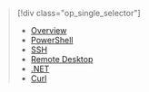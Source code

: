 > [!div class="op_single_selector"]
> * [Overview](../articles/hdinsight/hdinsight-use-pig.md)
> * [PowerShell](../articles/hdinsight/hdinsight-hadoop-use-pig-powershell.md)
> * [SSH](../articles/hdinsight/hdinsight-hadoop-use-pig-ssh.md)
> * [Remote Desktop](../articles/hdinsight/hdinsight-hadoop-use-pig-remote-desktop.md)
> * [.NET](../articles/hdinsight/hdinsight-hadoop-use-pig-dotnet-sdk.md)
> * [Curl](../articles/hdinsight/hdinsight-hadoop-use-pig-curl.md)
> 
> 

<!---HONumber=Oct15_HO3-->